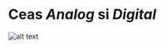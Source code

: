 
# Ceas  *Analog*  si *Digital* 
![alt text](https://github.com/seerbann/proiectCeas/blob/main/examples/3.png?raw=true)

